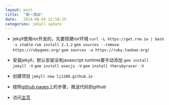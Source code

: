 ```yaml
---
layout: post
title:  "第一滴血"
date:   2014-08-05 22:50:25
categories: jekyll update
---
```


* jekyll使用ror开发的，先要搭建ror环境
`curl -L https://get.rvm.io | bash -s stable`
`rvm install 2.1.2`
`gem sources --remove https://rubygems.org/`
`gem sources -a https://ruby.taobao.org/`

* 安装jekyll，默认安装没有javascript runtime要手动添加
`gem install jekyll -V`
`gem install execjs -V`
`gem install therubyracer -V`

* 创建项目
`jekyll new lj1208.github.io`

* 按照[github pages](https://pages.github.com/)上的步骤，推送代码到github
* 访问[主页](http://lj1208.github.io)
